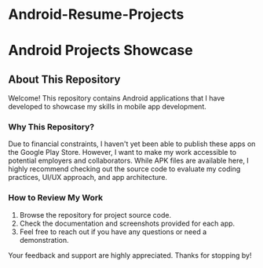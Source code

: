 # Android-Resume-Projects

# Android Projects Showcase

## About This Repository
Welcome! This repository contains Android applications that I have developed to showcase my skills in mobile app development. 

### Why This Repository?
Due to financial constraints, I haven't yet been able to publish these apps on the Google Play Store. However, I want to make my work accessible to potential employers and collaborators. While APK files are available here, I highly recommend checking out the source code to evaluate my coding practices, UI/UX approach, and app architecture.

### How to Review My Work
1. Browse the repository for project source code.
2. Check the documentation and screenshots provided for each app.
3. Feel free to reach out if you have any questions or need a demonstration.

Your feedback and support are highly appreciated. Thanks for stopping by!
